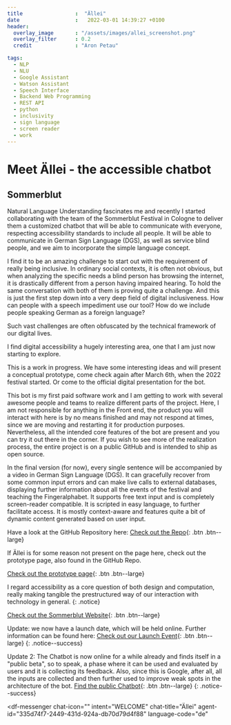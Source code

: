```yaml
---
title                 :  "Ällei"
date                  :   2022-03-01 14:39:27 +0100
header:
  overlay_image       : "/assets/images/allei_screenshot.png"
  overlay_filter      : 0.2
  credit              : "Aron Petau"

tags:
  - NLP
  - NLU
  - Google Assistant
  - Watson Assistant
  - Speech Interface
  - Backend Web Programming
  - REST API
  - python
  - inclusivity
  - sign language
  - screen reader
  - work
---
```


# Meet Ällei - the accessible chatbot
## Sommerblut

Natural Language Understanding fascinates me and recently I started collaborating with the team of the Sommerblut Festival in Cologne to deliver them a customized chatbot that will be able to communicate with everyone, respecting accessibility standards to include all people. It will be able to communicate in German Sign Language (DGS), as well as service blind people, and we aim to incorporate the simple language concept. 

I find it to be an amazing challenge to start out with the requirement of really being inclusive. In ordinary social contexts, it is often not obvious, but when analyzing the specific needs a blind person has browsing the internet, it is drastically different from a person having impaired hearing. To hold the same conversation with both of them is proving quite a challenge. And this is just the first step down into a very deep field of digital inclusiveness. How can people with a speech impediment use our tool? How do we include people speaking German as a foreign language? 

Such vast challenges are often obfuscated by the technical framework of our digital lives. 

I find digital accessibility a hugely interesting area, one that I am just now starting to explore. 

This is a work in progress. We have some interesting ideas and will present a conceptual prototype, come check again after March 6th, when the 2022 festival started. Or come to the official digital presentation for the bot.

This bot is my first paid software work and I am getting to work with several awesome people and teams to realize different parts of the project. Here, I am not responsible for anything in the Front end, the product you will interact with here is by no means finished and may not respond at times, since we are moving and restarting it for production purposes.
Nevertheless, all the intended core features of the bot are present and you can try it out there in the corner. 
If you wish to see more of the realization process, the entire project is on a public GitHub and is intended to ship as open source. 

In the final version (for now), every single sentence will be accompanied by a video in German Sign Language (DGS).
It can gracefully recover from some common input errors and can make live calls to external databases, displaying further information about all the events of the festival and teaching the Fingeralphabet. It supports free text input and is completely screen-reader compatible. It is scripted in easy language, to further facilitate access. 
It is mostly context-aware and features quite a bit of dynamic content generated based on user input.


Have a look at the GitHub Repository here:
[Check out the Repo](https://github.com/arontaupe/KommunikationsKrake
){: .btn .btn--large}

If Ällei is for some reason not present on the page here, check out the prototype page, also found in the GitHub Repo.

[Check out the prototype page](https://arontaupe.github.io/KommunikationsKrake/
){: .btn .btn--large}

I regard accessibility as a core question of both design and computation, really making tangible the prestructured way of our interaction with technology in general.
{: .notice}

[Check out the Sommerblut Website](https://www.sommerblut.de/
){: .btn .btn--large}

Update: we now have a launch date, which will be held online. Further information can be found here:
[Check out our Launch Event](https://www.sommerblut.de/ls/veranstaltung/875-allei){: .btn .btn--large}
{: .notice--success}

Update 2: The Chatbot is now online for a while already and finds itself in a "public beta", so to speak, a phase where it can be used and evaluated by users and it is collecting its feedback. Also, since this is Google, after all, all the inputs are collected and then further used to improve weak spots in the architecture of the bot.
[Find the public Chatbot](https://chatbot.sommerblut.de){: .btn .btn--large}
{: .notice--success}

<meta name="viewport" content="width-device-width, initial-scale=1">

<script src="https://www.gstatic.com/dialogflow-console/fast/messenger/bootstrap.js?v=1"></script>
<df-messenger
  chat-icon=""
  intent="WELCOME"
  chat-title="Ällei"
  agent-id="335d74f7-2449-431d-924a-db70d79d4f88"
  language-code="de"
></df-messenger>